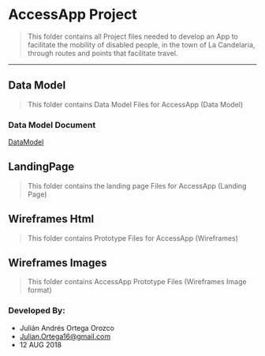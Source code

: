 # AccessApp Project
>This folder contains all Project files needed to develop an App to facilitate the mobility of disabled people, in the town of La Candelaria, through routes and points that facilitate travel.
---
## Data Model
>This folder contains Data Model Files for AccessApp (Data Model)

### Data Model Document
[DataModel](https://github.com/TalentoBogotaFedesoft/it-talent-056-accessapp/blob/master/AccessApp%20Project/Data%20Model/AccessAppDataModel.pdf)

## LandingPage
>This folder contains the landing page Files for AccessApp (Landing Page)

## Wireframes Html
>This folder contains Prototype Files for AccessApp (Wireframes)

## Wireframes Images
>This folder contains AccessApp Prototype Files (Wireframes Image format)

### Developed By:
* Julián Andrés Ortega Orozco
* Julian.Ortega16@gmail.com
* 12 AUG 2018